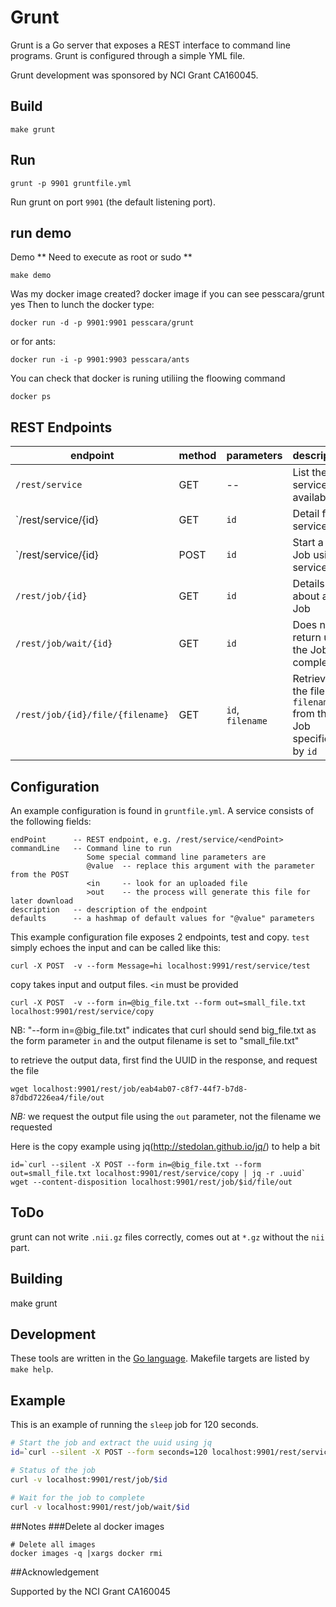 # Grunt

Grunt is a Go server that exposes a REST interface to command line programs.  Grunt is configured through a simple YML file.

Grunt development was sponsored by NCI Grant CA160045.

## Build

`make grunt`

## Run

`grunt -p 9901 gruntfile.yml`

Run grunt on port `9901` (the default listening port).

## run demo

Demo
** Need to execute as root or sudo **

    make demo

Was my docker image created?
    docker image
if you can see pesscara/grunt yes
Then to lunch the docker type:

    docker run -d -p 9901:9901 pesscara/grunt

or for ants:

    docker run -i -p 9901:9903 pesscara/ants

You can check that docker is runing utiliing the floowing command

    docker ps 


## REST Endpoints

| endpoint                        | method | parameters       | description                                                 |
|---------------------------------|--------|------------------|-------------------------------------------------------------|
| `/rest/service`                 | GET    | --               | List the services available                                 |
| `/rest/service/{id}             | GET    | `id`             | Detail for service `id`                                     |
| `/rest/service/{id}             | POST   | `id`             | Start a new Job using service `id`                          |
| `/rest/job/{id}`                | GET    | `id`             | Details about a Job                                         |
| `/rest/job/wait/{id}`           | GET    | `id`             | Does not return until the Job completes                     |
| `/rest/job/{id}/file/{filename}` | GET    | `id`, `filename` | Retrieve the file `filename` from the Job specified by `id` |

## Configuration

An example configuration is found in `gruntfile.yml`. A service consists of the following fields:

```
endPoint      -- REST endpoint, e.g. /rest/service/<endPoint>
commandLine   -- Command line to run
                 Some special command line parameters are
                 @value  -- replace this argument with the parameter from the POST
                 <in     -- look for an uploaded file
                 >out    -- the process will generate this file for later download
description   -- description of the endpoint
defaults      -- a hashmap of default values for "@value" parameters
```

This example configuration file exposes 2 endpoints, test and copy. `test` simply echoes the input and can be called like this:

```
curl -X POST  -v --form Message=hi localhost:9991/rest/service/test
```

copy takes input and output files.  `<in` must be provided

```
curl -X POST  -v --form in=@big_file.txt --form out=small_file.txt localhost:9901/rest/service/copy
```

NB: "--form in=@big_file.txt" indicates that curl should send big_file.txt as the form parameter `in`
and the output filename is set to "small_file.txt"

to retrieve the output data, first find the UUID in the response, and request the file

```
wget localhost:9901/rest/job/eab4ab07-c8f7-44f7-b7d8-87dbd7226ea4/file/out
```

*NB:* we request the output file using the `out` parameter, not the filename we requested

Here is the copy example using jq(http://stedolan.github.io/jq/) to help a bit

```
id=`curl --silent -X POST --form in=@big_file.txt --form out=small_file.txt localhost:9901/rest/service/copy | jq -r .uuid`
wget --content-disposition localhost:9901/rest/job/$id/file/out
```


## ToDo

grunt can not write `.nii.gz` files correctly, comes out at `*.gz` without the `nii` part.

## Building

make grunt


## Development

These tools are written in the [Go language](https://golang.org/).  Makefile targets are listed by `make help`.

## Example

This is an example of running the `sleep` job for 120 seconds.

```bash
# Start the job and extract the uuid using jq
id=`curl --silent -X POST --form seconds=120 localhost:9901/rest/service/sleep | jq -r .uuid`

# Status of the job
curl -v localhost:9901/rest/job/$id

# Wait for the job to complete
curl -v localhost:9901/rest/job/wait/$id
```

##Notes 
###Delete al docker images

    # Delete all images
    docker images -q |xargs docker rmi

##Acknowledgement 

Supported by the NCI Grant CA160045
